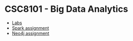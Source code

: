# CSC8101 - Big Data Analytics

- [Labs](01-labs/README.md)
- [Spark assignment](02-assignment-spark/CSC8101-spark-coursework.ipynb)
- [Neo4j assignment](03-assigment-neo4j/README.md)
